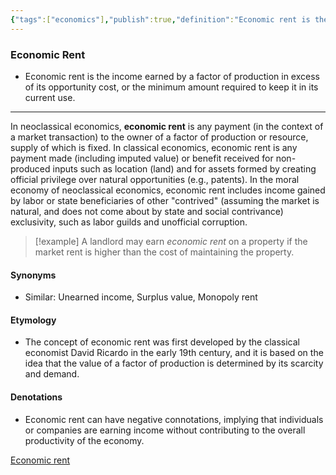 ```yaml
---
{"tags":["economics"],"publish":true,"definition":"Economic rent is the income earned by a factor of production in excess of its opportunity cost, or the minimum amount required to keep it in its current use.","PassFrontmatter":true}
---
```


### Economic Rent
- Economic rent is the income earned by a factor of production in excess of its opportunity cost, or the minimum amount required to keep it in its current use.
---
 In neoclassical economics, **economic rent** is any payment (in the context of a market transaction) to the owner of a factor of production or resource, supply of which is fixed. In classical economics, economic rent is any payment made (including imputed value) or benefit received for non-produced inputs such as location (land) and for assets formed by creating official privilege over natural opportunities (e.g., patents). In the moral economy of neoclassical economics, economic rent includes income gained by labor or state beneficiaries of other "contrived" (assuming the market is natural, and does not come about by state and social contrivance) exclusivity, such as labor guilds and unofficial corruption.


> [!example]
> A landlord may earn *economic rent* on a property if the market rent is higher than the cost of maintaining the property.

#### **Synonyms**
- Similar: Unearned income, Surplus value, Monopoly rent

#### **Etymology**
- The concept of economic rent was first developed by the classical economist David Ricardo in the early 19th century, and it is based on the idea that the value of a factor of production is determined by its scarcity and demand.

#### **Denotations**
- Economic rent can have negative connotations, implying that individuals or companies are earning income without contributing to the overall productivity of the economy.

[Economic rent](https://en.wikipedia.org/wiki/Economic_rent)